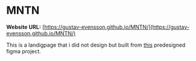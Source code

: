# MNTN
**Website URL:** [https://gustav-evensson.github.io/MNTN/](https://gustav-evensson.github.io/MNTN/)

This is a landigpage that i did not design but built from [this](https://www.figma.com/community/file/788675347108478517) predesigned figma project.
